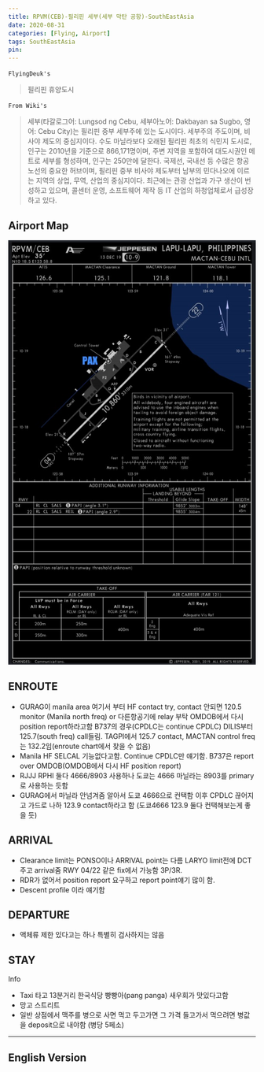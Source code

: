 ```yaml
---
title: RPVM(CEB)-필리핀 세부(세부 막탄 공항)-SouthEastAsia
date: 2020-08-31
categories: [Flying, Airport]
tags: SouthEastAsia
pin:
---
```



`FlyingDeuk's`
>필리핀 휴양도시

`From Wiki's`
>세부(타갈로그어: Lungsod ng Cebu, 세부아노어: Dakbayan sa Sugbo, 영어: Cebu City)는 필리핀 중부 세부주에 있는 도시이다. 세부주의 주도이며, 비사야 제도의 중심지이다. 수도 마닐라보다 오래된 필리핀 최초의 식민지 도시로, 인구는 2010년을 기준으로 866,171명이며, 주변 지역을 포함하여 대도시권인 메트로 세부를 형성하며, 인구는 250만에 달한다.
국제선, 국내선 등 수많은 항공 노선의 중요한 허브이며, 필리핀 중부 비사야 제도부터 남부의 민다나오에 이르는 지역의 상업, 무역, 산업의 중심지이다. 최근에는 관광 산업과 가구 생산이 번성하고 있으며, 콜센터 운영, 소프트웨어 제작 등 IT 산업의 하청업체로서 급성장하고 있다.

## Airport Map
![ceb](/img/flying/airport/ceb_ap.jpg)

## ENROUTE
- GURAG이 manila area 여기서 부터 HF contact try, contact 안되면 120.5 monitor (Manila north freq) or 다른항공기에 relay 부탁 OMDOB에서 다시 position report하라고함 B737의 경우(CPDLC는 continue CPDLC) DILIS부터 125.7(south freq) call들림. TAGPI에서 125.7 contact, MACTAN control freq는 132.2임(enroute chart에서 찾을 수 없음)
- Manila HF SELCAL 기능없다고함. Continue CPDLC만 얘기함. B737은 report over OMDOB(OMDOB에서 다시 HF position report)
- RJJJ RPHI 둘다 4666/8903 사용하나 도쿄는 4666 마닐라는 8903를 primary로 사용하는 듯함
- GURAG에서 마닐라 안넘겨줌 알아서 도쿄 4666으로 컨택함 이후 CPDLC 끊어지고 가드로 나하 123.9 contact하라고 함 (도쿄4666 123.9 둘다 컨택해보는게 좋을 듯)


## ARRIVAL
- Clearance limit는 PONSO이나 ARRIVAL point는 다름 LARYO limit전에 DCT주고 arrival줌 RWY 04/22 같은 fix에서 가능함 3P/3R.
- RDR가 없어서 position report 요구하고 report point얘기 많이 함.
- Descent profile 이라 얘기함


## DEPARTURE
- 액체류 제한 있다고는 하나 특별히 검사하지는 않음


## STAY
Info
- Taxi 타고 13분거리 한국식당 빵빵아(pang panga) 새우회가 맛있다고함
- 망고 스트리트
- 일반 상점에서 맥주를 병으로 사면 먹고 두고가면 그 가격 들고가서 먹으려면 병값을 deposit으로 내야함 (병당 5페소)

----------

## English Version
